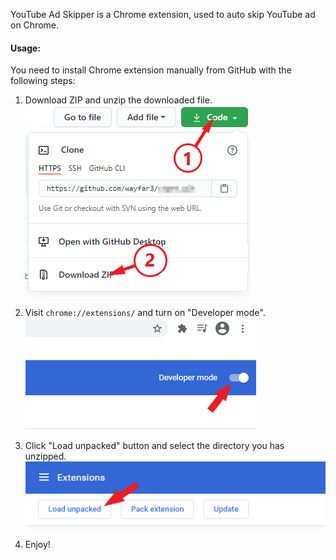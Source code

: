 YouTube Ad Skipper is a Chrome extension, used to auto skip YouTube ad on Chrome.

#### Usage:

You need to install Chrome extension manually from GitHub with the following steps:

1. Download ZIP and unzip the downloaded file.
    ![download-zip-from-github](\im\download-zip-from-github.png)


2. Visit `chrome://extensions/` and turn on "Developer mode".
    ![download-zip-from-github](\im\enable-developer-mode.png)


3. Click "Load unpacked" button and select the directory you has unzipped.
    ![download-zip-from-github](\im\load-unpacked.png)


4. Enjoy!